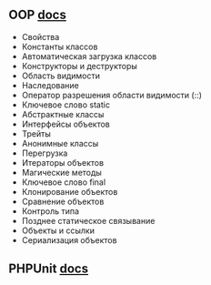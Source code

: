 ## OOP [docs](http://php.net/manual/ru/language.oop5.php)
* Свойства
* Константы классов
* Автоматическая загрузка классов
* Конструкторы и деструкторы
* Область видимости
* Наследование
* Оператор разрешения области видимости (::)
* Ключевое слово static
* Абстрактные классы
* Интерфейсы объектов
* Трейты
* Анонимные классы
* Перегрузка
* Итераторы объектов
* Магические методы
* Ключевое слово final
* Клонирование объектов
* Сравнение объектов
* Контроль типа
* Позднее статическое связывание
* Объекты и ссылки
* Сериализация объектов

## PHPUnit [docs](https://phpunit.readthedocs.io/en/latest)